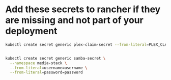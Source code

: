 # Add these secrets to rancher if they are missing and not part of your deployment

```bash
kubectl create secret generic plex-claim-secret --from-literal=PLEX_CLAIM=claim-_-sxwjS7pgzkLT4X_UpB -n media-stack


kubectl create secret generic samba-secret \
  --namespace media-stack \
  --from-literal=username=username \
  --from-literal=password=password
```
